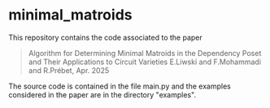 # minimal_matroids

This repository contains the code associated to the paper

> Algorithm for Determining Minimal Matroids in the Dependency Poset and Their Applications to Circuit Varieties
> E.Liwski and F.Mohammadi and R.Prébet, Apr. 2025

The source code is contained in the file main.py and the examples considered in the paper are in the directory "examples".
